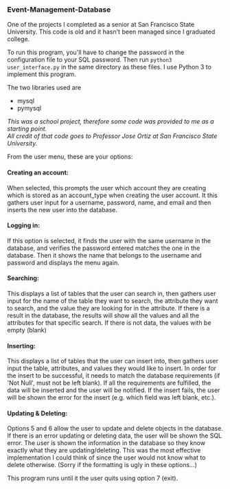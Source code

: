 ### Event-Management-Database

One of the projects I completed as a senior at San Francisco State University. This code is old and it hasn't been managed since I graduated college.

To run this program, you'll have to change the password in the configuration file to your SQL password. Then run ```python3 user_interface.py``` in the same directory as these files. I use Python 3 to implement this program.

The two libraries used are
* mysql
* pymysql

*This was a school project, therefore some code was provided to me as a starting point. <br>All credit of that code goes to Professor Jose Ortiz at San Francisco State University.*

From the user menu, these are your options:

#### Creating an account:

When selected, this prompts the user which account they are creating which is stored as an account_type when creating the user account. It this gathers user input for a username, password, name, and email and then inserts the new user into the database.

#### Logging in:

If this option is selected, it finds the user with the same username in the database, and verifies the password entered matches the one in the database. Then it shows the name that belongs to the username and password and displays the menu again.

#### Searching:

This displays a list of tables that the user can search in, then gathers user input for the name of the table they want to search, the attribute they want to search, and the value they are looking for in the attribute. If there is a result in the database, the results will show all the values and all the attributes for that specific search. If there is not data, the values with be empty (blank)

#### Inserting:

This displays a list of tables that the user can insert into, then gathers user input the table, attributes, and values they would like to insert. In order for the insert to be successful, it needs to match the database requirements (if 'Not Null', must not be left blank). If all the requirements are fulfilled, the data will be inserted and the user will be notified. If the insert fails, the user will be shown the error for the insert (e.g. which field was left blank, etc.).

#### Updating & Deleting:

Options 5 and 6 allow the user to update and delete objects in the database. If there is an error updating or deleting data, the user will be shown the SQL error. The user is shown the information in the database so they know exactly what they are updating/deleting. This was the most effective implementation I could think of since the user would not know what to delete otherwise. (Sorry if the formatting is ugly in these options...)

This program runs until it the user quits using option 7 (exit).
